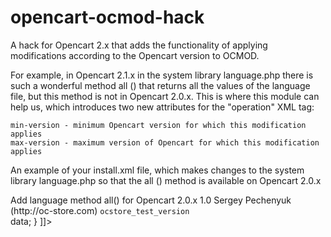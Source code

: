 # opencart-ocmod-hack

A hack for Opencart 2.x that adds the functionality of applying modifications according to the Opencart version to OCMOD.

For example, in Opencart 2.1.x in the system library language.php there is such a wonderful method all () that returns all the values ​​of the language file, but this method is not in Opencart 2.0.x. This is where this module can help us, which introduces two new attributes for the "operation" XML tag:

    min-version - minimum Opencart version for which this modification applies
    max-version - maximum version of Opencart for which this modification applies

An example of your install.xml file, which makes changes to the system library language.php so that the all () method is available on Opencart 2.0.x

<?xml version="1.0" encoding="utf-8"?>
<modification>
    <name>Add language method all() for Opencart 2.0.x</name>
    <version>1.0</version>
    <author>Sergey Pechenyuk (http://oc-store.com)</author>
	  <code>ocstore_test_version</code>
	  <file path="system/library/language.php">	
		  <operation min-version="2.0.0" max-version="2.0.3.1">
			  <search trim="true"><![CDATA[public function load($filename) {]]></search>
			  <add position="before" trim="true"><![CDATA[
				  public function all() {
					  return $this->data;
				  }
			  ]]></add>
		  </operation>
	  </file>
</modification>
